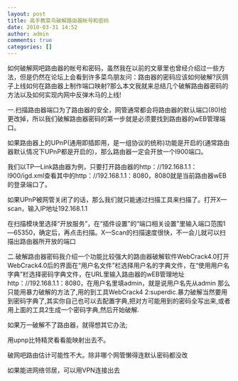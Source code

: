 ```yaml
---
layout: post
title: 高手教菜鸟破解路由器帐号和密码 
date: 2010-03-31 14:52
author: admin
comments: true
categories: []
---
```

如何破解网吧路由器的帐号和密码，虽然我在以前的文章里也曾经介绍过一些方法，但是仍然在论坛上会看到许多菜鸟朋友问：路由器的密码应该如何破解?灰鸽子上线如何在路由器上制作端口映射?那么本文我就来总结几个破解路由器密码的方法以及如何实现内网中反弹木马的上线!

一.扫描路由器端口为了路由器的安全，网管通常都会将路由器的默认端口(80)给更改掉，所以我们破解路由器密码的第一步就是必须要找到路由器的wEB管理端口。

如果路由器上的UPnP(通用即插即用，是一组协议的统称)功能是开启的(通常路由器默认情况下UPnP都是开启的)，那么路由器一定会开放一个l900端口。

我们以TP—Link路由器为例，只要打开路由器的http：//192.168.1.1：l900/igd.xml查看其中的http：//192.168.1.1：8080，8080就是当前路由器wEB的登录端口了。

如果UPnP被网管关闭了的话，那么我们就只能通过扫描工具来扫描了。打开X—scan，输入IP地址192.168.1.1

在扫描模块里选择“开放服务”，在“插件设置”的“端口相关设置”里输入端口范围1—65350，确定后，再点击扫描。X—Scan的扫描速度很快，不一会儿就可以扫描出路由器所开放的端口

二.破解路由器密码我介绍一个功能比较强大的路由器破解软件WebCrack4.0打开WebCrack4.0后的界面在“用户名文件”栏选择用户名的字典文件，在“使用用户名字典”栏选择密码字典文件，在URL里输入路由器的wEB管理地址http：//192.168.1.1：8080，在用户名里填admin，就是说用户名先从admin 那么只能用暴力破解的方法了,用的到工具WebCrack4 2:superdic.暴力破解当然要用到密码字典了,其实你自己也可以去配置字典,把对方可能用到的密码全写出来,或者用上面的工具2生成一个密码字典,然后开始破解.

如果万一破解不了路由器，就得想其它办法;

用upnp比特精灵看看能映射出去不。

破网吧路由估计可能性不大。除非哪个网管懒得连默认密码都没改

如果能进网络邻居，可以用VPN连接出去
